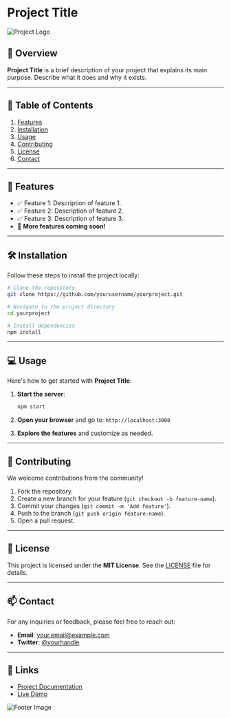 # Project Title

![Project Logo](https://via.placeholder.com/150) <!-- Optional: Replace with project logo URL -->

## 🚀 Overview

**Project Title** is a brief description of your project that explains its main purpose. Describe what it does and why it exists.

---

## 📑 Table of Contents

1. [Features](#features)
2. [Installation](#installation)
3. [Usage](#usage)
4. [Contributing](#contributing)
5. [License](#license)
6. [Contact](#contact)

---

## 🌟 Features <a name="features"></a>

- ✅ Feature 1: Description of feature 1.
- ✅ Feature 2: Description of feature 2.
- ✅ Feature 3: Description of feature 3.
- 🎯 **More features coming soon!**

---

## 🛠️ Installation <a name="installation"></a>

Follow these steps to install the project locally:

```bash
# Clone the repository
git clone https://github.com/yourusername/yourproject.git

# Navigate to the project directory
cd yourproject

# Install dependencies
npm install
```

---

## 💻 Usage <a name="usage"></a>

Here's how to get started with **Project Title**:

1. **Start the server**:
    ```bash
    npm start
    ```

2. **Open your browser** and go to: `http://localhost:3000`

3. **Explore the features** and customize as needed.

---

## 🤝 Contributing <a name="contributing"></a>

We welcome contributions from the community!

1. Fork the repository.
2. Create a new branch for your feature (`git checkout -b feature-name`).
3. Commit your changes (`git commit -m 'Add feature'`).
4. Push to the branch (`git push origin feature-name`).
5. Open a pull request.

---

## 📝 License <a name="license"></a>

This project is licensed under the **MIT License**. See the [LICENSE](LICENSE) file for details.

---

## 📫 Contact <a name="contact"></a>

For any inquiries or feedback, please feel free to reach out:

- **Email**: [your.email@example.com](mailto:your.email@example.com)
- **Twitter**: [@yourhandle](https://twitter.com/yourhandle)

---

## 🔗 Links

- [Project Documentation](https://yourprojectdocs.com)
- [Live Demo](https://yourprojectdemo.com)

![Footer Image](https://via.placeholder.com/600x100) <!-- Optional: Replace with a footer image URL -->

